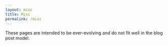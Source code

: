 ```yaml
---
layout: misc
title: Misc
permalink: /misc
---
```

These pages are intended to be ever-evolving and do not fit well in the blog post model.
